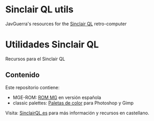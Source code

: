 # Sinclair QL utils
JavGuerra's resources for the [Sinclair QL](https://en.wikipedia.org/wiki/Sinclair_QL "Sinclair QL info") retro-computer

# Utilidades Sinclair QL
Recursos para el Sinclair QL 

## Contenido

Este repositorio contiene:

* MGE-ROM: [ROM MG](MGE-ROM/) en versión española
* classic palettes: [Paletas de color](classic-palettes/README.md) para Photoshop y Gimp

Visita: [SinclairQL.es](http://sinclairql.es "Sinclair QL Recursos en Castellano") para más información y recursos en castellano.
